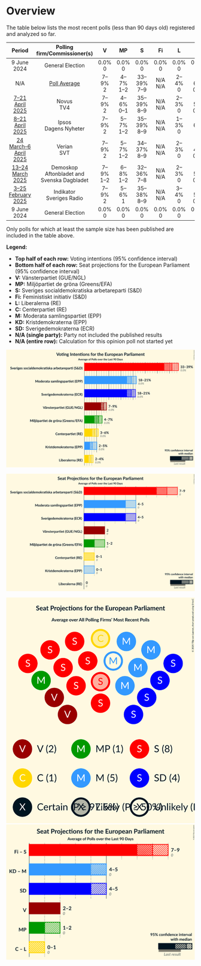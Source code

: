 # Overview

The table below lists the most recent polls (less than 90 days old) registered and analyzed so far.

| Period     | Polling firm/Commissioner(s) | V | MP | S | Fi | L | C | M | KD | SD |
|:----------:|:----------------------------:|:--:|:--:|:--:|:--:|:--:|:--:|:--:|:--:|:--:|
| 9 June 2024 | General Election | 0.0% <br> 0 | 0.0% <br> 0 | 0.0% <br> 0 | 0.0% <br> 0 | 0.0% <br> 0 | 0.0% <br> 0 | 0.0% <br> 0 | 0.0% <br> 0 | 0.0% <br> 0 |
| N/A | [Poll Average](average.html) | 7–9% <br> 2 | 4–7% <br> 1–2 | 33–39% <br> 7–9 | N/A <br> N/A | 2–4% <br> 0 | 3–6% <br> 0–1 | 18–21% <br> 4–5 | 2–5% <br> 0–1 | 18–21% <br> 4–5 |
| [7–21 April 2025](2025-04-21-Novus.html) | Novus <br> TV4 | 7–9% <br> 2 | 4–6% <br> 0–1 | 35–39% <br> 8–9 | N/A <br> N/A | 2–3% <br> 0 | 4–5% <br> 0–1 | 18–22% <br> 4–5 | 3–4% <br> 0 | 18–21% <br> 4–5 |
| [8–21 April 2025](2025-04-21-Ipsos.html) | Ipsos <br> Dagens Nyheter | 7–9% <br> 2 | 5–7% <br> 1–2 | 35–39% <br> 8–9 | N/A <br> N/A | 1–3% <br> 0 | 4–6% <br> 1 | 17–21% <br> 4–5 | 2–4% <br> 0 | 17–21% <br> 4–5 |
| [24 March–6 April 2025](2025-04-06-Verian.html) | Verian <br> SVT | 7–9% <br> 2 | 5–7% <br> 1–2 | 34–37% <br> 8–9 | N/A <br> N/A | 2–3% <br> 0 | 3–4% <br> 0–1 | 19–22% <br> 4–5 | 3–4% <br> 0–1 | 17–20% <br> 4–5 |
| [13–24 March 2025](2025-03-24-Demoskop.html) | Demoskop <br> Aftonbladet and Svenska Dagbladet | 7–9% <br> 1–2 | 6–8% <br> 1–2 | 32–36% <br> 7–8 | N/A <br> N/A | 2–3% <br> 0 | 3–5% <br> 0–1 | 17–20% <br> 4–5 | 4–6% <br> 0–1 | 18–21% <br> 4–5 |
| [3–25 February 2025](2025-02-25-Indikator.html) | Indikator <br> Sveriges Radio | 7–9% <br> 2 | 5–6% <br> 1 | 35–38% <br> 8–9 | N/A <br> N/A | 3–4% <br> 0 | 4–5% <br> 0–1 | 18–20% <br> 4–5 | 2–3% <br> 0 | 18–21% <br> 4–5 |
| 9 June 2024 | General Election | 0.0% <br> 0 | 0.0% <br> 0 | 0.0% <br> 0 | 0.0% <br> 0 | 0.0% <br> 0 | 0.0% <br> 0 | 0.0% <br> 0 | 0.0% <br> 0 | 0.0% <br> 0 |

Only polls for which at least the sample size has been published are included in the table above.

**Legend:**
+ **Top half of each row:** Voting intentions (95% confidence interval)
+ **Bottom half of each row:** Seat projections for the European Parliament (95% confidence interval)
+ **V:** Vänsterpartiet (GUE/NGL)
+ **MP:** Miljöpartiet de gröna (Greens/EFA)
+ **S:** Sveriges socialdemokratiska arbetareparti (S&D)
+ **Fi:** Feministiskt initiativ (S&D)
+ **L:** Liberalerna (RE)
+ **C:** Centerpartiet (RE)
+ **M:** Moderata samlingspartiet (EPP)
+ **KD:** Kristdemokraterna (EPP)
+ **SD:** Sverigedemokraterna (ECR)
+ **N/A (single party):** Party not included the published results
+ **N/A (entire row):** Calculation for this opinion poll not started yet


![Graph with voting intentions not yet produced](average.png "Voting Intentions")

![Graph with seats not yet produced](average-seats.png "Seats")

![Graph with seating plan not yet produced](average-seating-plan.png "Seating Plan")
![Graph with coalitions seats not yet produced](average-coalitions-seats.png "Coalitions Seats")
